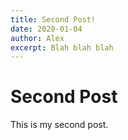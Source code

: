 ```yaml
---
title: Second Post!
date: 2020-01-04
author: Alex
excerpt: Blah blah blah
---
```


# Second Post

This is my second post.
